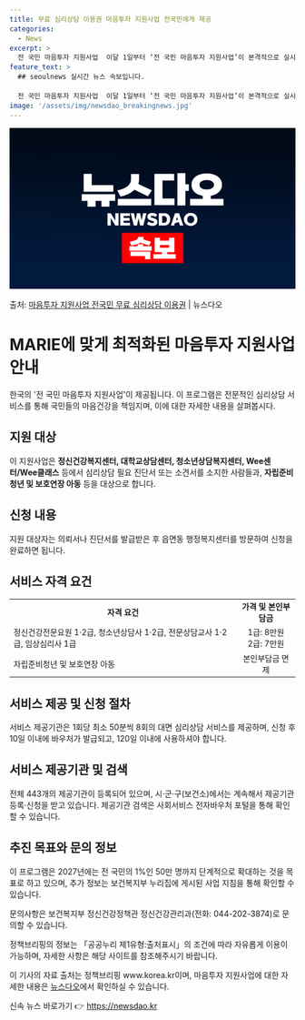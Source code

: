 ```yaml
---
title: 무료 심리상담 이용권 마음투자 지원사업 전국민에게 제공
categories:
  - News
excerpt: >
  전 국민 마음투자 지원사업  이달 1일부터 ‘전 국민 마음투자 지원사업’이 본격적으로 실시되고 있습니다. 이…
feature_text: >
  ## seoulnews 실시간 뉴스 속보입니다.

  전 국민 마음투자 지원사업  이달 1일부터 ‘전 국민 마음투자 지원사업’이 본격적으로 실시되고 있습니다. 이…
image: '/assets/img/newsdao_breakingnews.jpg'
---
```


![뉴스다오 속보](/assets/img/newsdao_breakingnews.jpg)

<p>출처: <a href="https://newsdao.kr/4544" rel="dofollow">마음투자 지원사업 전국민 무료 심리상담 이용권</a> | 뉴스다오</p>

<h1>MARIE에 맞게 최적화된 마음투자 지원사업 안내</h1>
<p data-ke-size="size16">한국의 '전 국민 마음투자 지원사업'이 제공됩니다. 이 프로그램은 전문적인 심리상담 서비스를 통해 국민들의 마음건강을 책임지며, 이에 대한 자세한 내용을 살펴봅시다.</p>

<h2 data-ke-size="size26">지원 대상</h2>
<p data-ke-size="size16">이 지원사업은 <b>정신건강복지센터, 대학교상담센터, 청소년상담복지센터, Wee센터/Wee클래스</b> 등에서 심리상담 필요 진단서 또는 소견서를 소지한 사람들과, <b>자립준비청년 및 보호연장 아동</b> 등을 대상으로 합니다.</p>

<h2 data-ke-size="size26">신청 내용</h2>
<p data-ke-size="size16">지원 대상자는 의뢰서나 진단서를 발급받은 후 읍면동 행정복지센터를 방문하여 신청을 완료하면 됩니다. </p>

<h2 data-ke-size="size26">서비스 자격 요건</h2>
<table>
	<tr>
		<td style="text-align: center; height: 17px;"><b>자격 요건</b></td>
		<td style="text-align: center; height: 17px;"><b>가격 및 본인부담금</b></td>
	</tr>
	<tr>
		<td style="text-align: left; height: 17px;">정신건강전문요원 1·2급, 청소년상담사 1·2급, 전문상담교사 1·2급, 임상심리사 1급</td>
		<td style="text-align: center; height: 17px;">1급: 8만원<br>2급: 7만원</td>
	</tr>
	<tr>
		<td style="text-align: left; height: 17px;">자립준비청년 및 보호연장 아동</td>
		<td style="text-align: center; height: 17px;">본인부담금 면제</td>
	</tr>
</table>

<h2 data-ke-size="size26">서비스 제공 및 신청 절차</h2>
<p data-ke-size="size16">서비스 제공기관은 1회당 최소 50분씩 8회의 대면 심리상담 서비스를 제공하며, 신청 후 10일 이내에 바우처가 발급되고, 120일 이내에 사용하셔야 합니다.</p>

<h2 data-ke-size="size26">서비스 제공기관 및 검색</h2>
<p data-ke-size="size16">전체 443개의 제공기관이 등록되어 있으며, 시·군·구(보건소)에서는 계속해서 제공기관 등록·신청을 받고 있습니다. 제공기관 검색은 사회서비스 전자바우처 포털을 통해 확인할 수 있습니다.</p>

<h2 data-ke-size="size26">추진 목표와 문의 정보</h2>
<p data-ke-size="size16">이 프로그램은 2027년에는 전 국민의 1%인 50만 명까지 단계적으로 확대하는 것을 목표로 하고 있으며, 추가 정보는 보건복지부 누리집에 게시된 사업 지침을 통해 확인할 수 있습니다.</p>
<p data-ke-size="size16">문의사항은 보건복지부 정신건강정책관 정신건강관리과(전화: 044-202-3874)로 문의할 수 있습니다.</p>

<p data-ke-size="size16">정책브리핑의 정보는 「공공누리 제1유형:출처표시」의 조건에 따라 자유롭게 이용이 가능하며, 자세한 사항은 해당 사이트를 참조해주시기 바랍니다. </p>
<p data-ke-size="size16">이 기사의 자료 출처는 정책브리핑 www.korea.kr이며, 마음투자 지원사업에 대한 자세한 내용은 <a href="https://newsdao.kr/4544">뉴스다오</a>에서 확인하실 수 있습니다.</p> 

신속 뉴스 바로가기 👉 <a href="https://newsdao.kr" rel="dofollow">https://newsdao.kr</a>



